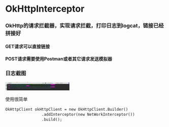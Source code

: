 # OkHttpInterceptor

### OkHttp的请求拦截器，实现请求拦截，打印日志到logcat，链接已经拼接好
#### GET请求可以直接链接
#### POST请求需要使用Postman或者其它请求发送模拟器

### 日志截图

<a href="./art/clipboard.png"><img src="./art/clipboard.png" width="40%"/></a>

使用很简单
```
OkHttpClient okHttpClient = new OkHttpClient.Builder()
                .addInterceptor(new NetWorkInterceptor())
                .build();
```

